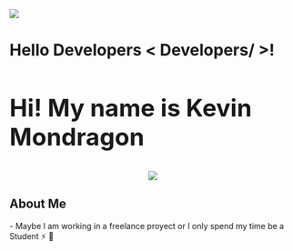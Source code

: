 
<img src = "https://i.pinimg.com/originals/ca/26/2e/ca262e0354eea311c41134c3e4bc3bc2.gif" width = auto> </h1>
<p align='center'>
</p>

<h1> Hello Developers < Developers/ >! 

<div size='20px'>
	<h2>Hi! My name is Kevin Mondragon </h2> 
	<p align="center">
	  <a href="https://skillicons.dev">
	    <img src="https://skillicons.dev/icons?i=git,github,mysql,mongo,typescript" />
	  </a>
	</p>
</div>


<h2> About Me </h2>

<p>- Maybe I am working in a freelance proyect or I only spend my time be a Student ⚡ 💬 </p>
  

